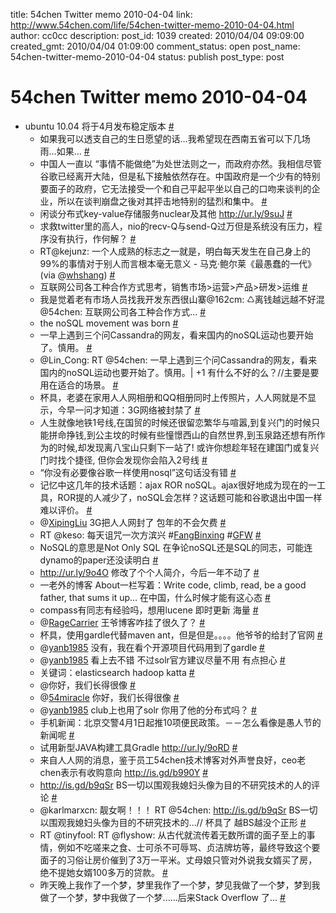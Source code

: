 title: 54chen Twitter memo 2010-04-04 
link: http://www.54chen.com/life/54chen-twitter-memo-2010-04-04.html
author: cc0cc
description: 
post_id: 1039
created: 2010/04/04 09:09:00
created_gmt: 2010/04/04 01:09:00
comment_status: open
post_name: 54chen-twitter-memo-2010-04-04
status: publish
post_type: post

# 54chen Twitter memo 2010-04-04 

* ubuntu 10.04 将于4月发布稳定版本 [#](http://twitter.com/54chen/statuses/11224408881)
  * 如果我可以透支自己的生日愿望的话…我希望现在西南五省可以下几场雨…如果... [#](http://twitter.com/54chen/statuses/11224656020)
  * 中国人一直以 “事情不能做绝”为处世法则之一，而政府亦然。我相信尽管谷歌已经离开大陆，但是私下接触依然存在。中国政府是一个少有的特别要面子的政府，它无法接受一个和自己平起平坐以自己的口吻来谈判的企业，所以在谈判崩盘之後对其抨击地特别的猛烈和集中。 [#](http://twitter.com/54chen/statuses/11225013112)
  * 闲谈分布式key-value存储服务nuclear及其他 <http://ur.ly/9suJ> [#](http://twitter.com/54chen/statuses/11225115023)
  * 求救twitter里的高人，nio的recv-Q与send-Q过万但是系统没有压力，程序没有执行，作何解？ [#](http://twitter.com/54chen/statuses/11226738993)
  * RT@kejunz: 一个人成熟的标志之一就是，明白每天发生在自己身上的99%的事情对于别人而言根本毫无意义 - 马克·鲍尔莱《最愚蠢的一代》 (via @[whshang](http://twitter.com/whshang)) [#](http://twitter.com/54chen/statuses/11228784518)
  * 互联网公司各工种合作方式思考，销售市场>运营>产品>研发>运维 [#](http://twitter.com/54chen/statuses/11231711377)
  * 我是觉着老有市场人员找我开发东西很山寨@162cm: ♺离钱越远越不好混 @54chen: 互联网公司各工种合作方式... [#](http://twitter.com/54chen/statuses/11232772470)
  * the noSQL movement was born [#](http://twitter.com/54chen/statuses/11238630156)
  * 一早上遇到三个问Cassandra的网友，看来国内的noSQL运动也要开始了。慎用。 [#](http://twitter.com/54chen/statuses/11239460047)
  * @Lin_Cong: RT @54chen: 一早上遇到三个问Cassandra的网友，看来国内的noSQL运动也要开始了。慎用。| +1 有什么不好的么？//主要是要用在适合的场景。 [#](http://twitter.com/54chen/statuses/11240972985)
  * 杯具，老婆在家用人人网相册和QQ相册同时上传照片，人人网就是不显示，今早一问才知道：3G网络被封禁了 [#](http://twitter.com/54chen/statuses/11285442095)
  * 人生就像地铁1号线,在国贸的时候还很留恋繁华与喧嚣,到复兴门的时候只能拼命挣钱,到公主坟的时候有些憧憬西山的自然世界,到玉泉路还想有所作为的时候,却发现离八宝山只剩下一站了! 或许你想趁年轻在建国门或复兴门时找个捷径, 但你会发现你会陷入2号线 [#](http://twitter.com/54chen/statuses/11285640981)
  * “你没有必要像谷歌一样使用nosql”这句话没有错 [#](http://twitter.com/54chen/statuses/11287680317)
  * 记忆中这几年的技术话题：ajax ROR noSQL。ajax很好地成为现在的一工具，ROR提的人减少了，noSQL会怎样？这话题可能和谷歌退出中国一样难以评价。 [#](http://twitter.com/54chen/statuses/11288679859)
  * @[XipingLiu](http://twitter.com/XipingLiu) 3G把人人网封了 包年的不会欠费 [#](http://twitter.com/54chen/statuses/11294949154)
  * RT @keso: 每天诅咒一次方滨兴 #[FangBinxing](http://search.twitter.com/search?q=%23FangBinxing) #[GFW](http://search.twitter.com/search?q=%23GFW) [#](http://twitter.com/54chen/statuses/11302769641)
  * NoSQL的意思是Not Only SQL 在争论noSQL还是SQL的同志，可能连dynamo的paper还没读明白 [#](http://twitter.com/54chen/statuses/11303021236)
  * <http://ur.ly/9o4O> 修改了个个人简介，今后一年不动了 [#](http://twitter.com/54chen/statuses/11352542564)
  * 一老外的博客 About一栏写着：Write code, climb, read, be a good father, that sums it up… 在中国，什么时候才能有这心态 [#](http://twitter.com/54chen/statuses/11353445714)
  * compass有同志有经验吗，想用lucene 即时更新 海量 [#](http://twitter.com/54chen/statuses/11354129939)
  * @[RageCarrier](http://twitter.com/RageCarrier) 王爷博客咋挂了很久了？ [#](http://twitter.com/54chen/statuses/11354401210)
  * 杯具，使用gardle代替maven ant，但是但是。。。。他爷爷的给封了官网 [#](http://twitter.com/54chen/statuses/11356512109)
  * @[yanb1985](http://twitter.com/yanb1985) 没有，我在看个开源项目代码用到了gardle [#](http://twitter.com/54chen/statuses/11356947439)
  * @[yanb1985](http://twitter.com/yanb1985) 看上去不错 不过solr官方建议尽量不用 有点担心 [#](http://twitter.com/54chen/statuses/11357355834)
  * 关键词：elasticsearch hadoop katta [#](http://twitter.com/54chen/statuses/11358263085)
  * @你好，我们长得很像 [#](http://twitter.com/54chen/statuses/11400889834)
  * @[54miracle](http://twitter.com/54miracle) 你好，我们长得很像 [#](http://twitter.com/54chen/statuses/11400903649)
  * @[yanb1985](http://twitter.com/yanb1985) club上也用了solr 你用了他的分布式吗？ [#](http://twitter.com/54chen/statuses/11400976481)
  * 手机新闻：北京交警4月1日起推10项便民政策。－－怎么看像是愚人节的新闻呢 [#](http://twitter.com/54chen/statuses/11401866566)
  * 试用新型JAVA构建工具Gradle <http://ur.ly/9oRD> [#](http://twitter.com/54chen/statuses/11403739332)
  * 来自人人网的消息，鉴于员工54chen技术博客对外声誉良好，ceo老chen表示有收购意向 <http://is.gd/b990Y> [#](http://twitter.com/54chen/statuses/11404682243)
  * <http://is.gd/b9qSr> BS一切以围观我媳妇头像为目的不研究技术的人的评论 [#](http://twitter.com/54chen/statuses/11415746435)
  * @karlmarxcn: 靓女啊！！！ RT @54chen: <http://is.gd/b9qSr> BS一切以围观我媳妇头像为目的不研究技术的...// 杯具了 越BS越没个正形 [#](http://twitter.com/54chen/statuses/11416749137)
  * RT @tinyfool: RT @flyshow: 从古代就流传着无数所谓的面子至上的事情，例如不吃嗟来之食、士可杀不可辱骂、贞洁牌坊等，最终导致这个要面子的习俗让房价催到了3万一平米。丈母娘只管对外说我女婿买了房，绝不提她女婿100多万的贷款。 [#](http://twitter.com/54chen/statuses/11417012012)
  * 昨天晚上我作了一个梦，梦里我作了一个梦，梦见我做了一个梦，梦到我做了一个梦，梦中我做了一个梦......后来Stack Overflow 了... [#](http://twitter.com/54chen/statuses/11466172777)
